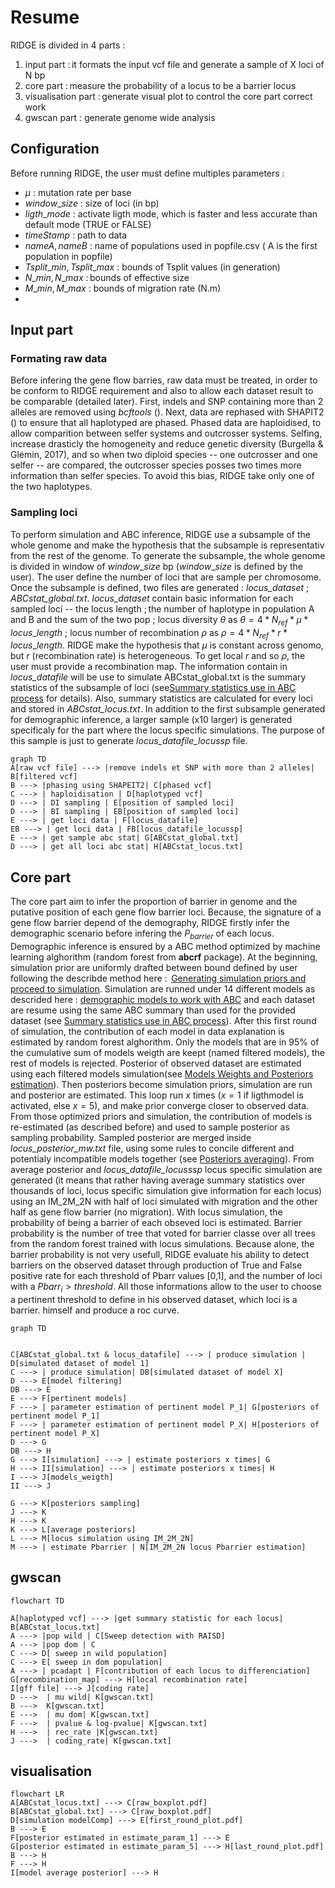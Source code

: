 # Resume
RIDGE is divided in 4 parts : 
1. input part : it formats the input vcf file and generate a sample of X loci of N bp
2. core part : measure the probability of a locus to be a barrier locus
3. visualisation part : generate visual plot to control the core part correct work
4. gwscan part : generate genome wide analysis

## Configuration
Before running RIDGE, the user must define multiples parameters : 
- $\mu$ :  mutation rate per base
- $window\_size$ : size of loci (in bp)
- $ligth\_mode$ : activate ligth mode, which is faster and less accurate than default mode (TRUE or FALSE)
- $timeStamp$ : path to data
- $nameA,nameB$ :  name of populations used in popfile.csv ( A is the first population in popfile)
- $Tsplit\_min,Tsplit\_max$ : bounds of Tsplit values (in generation)
- $N\_min,N\_max$ : bounds of effective size 
- $M\_min,M\_max$ : bounds of migration rate (N.m)
- 
## Input part
### Formating raw data
Before infering the gene flow barries, raw data must be treated, in order to be conform to RIDGE requirement and also to allow each dataset result to be comparable (detailed later). First, indels and SNP containing more than 2 alleles are removed using _bcftools_ (). Next, data are rephased with SHAPIT2 () to ensure that all haplotyped are phased. Phased data are haploidised, to allow comparition between selfer systems and outcrosser systems. Selfing, increase drasticly the homogeneity and reduce genetic diversity (Burgella & Glémin, 2017), and so when two diploid species -- one outcrosser and one selfer -- are compared, the outcrosser species posses two times more information than selfer species. To avoid this bias, RIDGE take only one of the two haplotypes.
### Sampling loci
To perform simulation and ABC inference, RIDGE use a subsample of the whole genome and make the hypothesis that the subsample is representativ from the rest of the genome. To generate the subsample, the whole genome is divided in window of $window\_size$ bp ($window\_ size$ is defined by the user). The user define the number of loci that are sample per chromosome. Once the subsample is defined, two files are generated : _locus_dataset_ ; _ABCstat_global.txt_. 
_locus_dataset_ contain basic information for each sampled loci -- the locus length ; the number of haplotype in population A and B and the sum of the two pop ; locus diversity $\theta$ as $\theta=4*N_{ref}*\mu*locus\_length$ ; locus number of recombination $\rho$ as $\rho = 4 * N_{ref}* r * locus\_length$. RIDGE make the hypothesis that $\mu$ is constant across genomo, but $r$ (recombination rate) is heterogeneous. To get local $r$ and so $\rho$, the user must provide a recombination map. The information contain in _locus_datafile_ will be use to simulate 
ABCstat_global.txt is the summary statistics of the subsample of loci (see[Summary statistics use in ABC process](RIDGE/Summary%20statistics%20use%20in%20ABC%20process.md) for details). Also, summary statistics are calculated for every loci and stored in _ABCstat_locus.txt_.
In addition to the first subsample generated for demographic inference, a larger sample (x10 larger) is generated specificaly for the part where the locus specific simulations. The purpose of this sample is just to generate _locus_datafile_locussp_ file. 

```mermaid
graph TD
A[raw vcf file] ---> |remove indels et SNP with more than 2 alleles| B[filtered vcf]
B ---> |phasing using SHAPEIT2| C[phased vcf]
C ---> | haploidisation | D[haplotyped vcf]
D ---> | DI sampling | E[position of sampled loci]
D ---> | BI sampling | EB[position of sampled loci]
E ---> | get loci data | F[locus_datafile]
EB ---> | get loci data | FB[locus_datafile_locussp]
E ---> | get sample abc stat| G[ABCstat_global.txt]
D ---> | get all loci abc stat| H[ABCstat_locus.txt]
```
## Core part
The core part aim to infer the proportion of barrier in genome and the putative position of each gene flow barrier loci. Because, the signature of a gene flow barrier depend of the demography, RIDGE firstly infer the demographic scenario before infering the $P_{barrier}$ of each locus. Demographic inference is ensured by a ABC method optimized by machine learning alghorithm (random forest from __abcrf__ package). At the beginning, simulation prior are uniformly drafted between bound defined by user following the describde method here :  [Generating simulation priors and proceed to simulation](RIDGE/Generating%20simulation%20priors%20and%20proceed%20to%20simulation.md). Simulation are runned under 14 different models as descrided here : [demographic models to work with ABC](RIDGE/demographic%20models%20to%20work%20with%20ABC.md) and each dataset are resume using the same ABC summary than used for the provided dataset (see [Summary statistics use in ABC process](RIDGE/Summary%20statistics%20use%20in%20ABC%20process.md)). After this first round of simulation, the contribution of each model in data explanation is estimated by random forest alghorithm. Only the models that are in 95% of the cumulative sum of models weigth are keept (named filtered models), the rest of models is rejected. Posterior of observed dataset are estimated using each filtered models simulation(see [Models Weights and Posteriors estimation](RIDGE/Models%20Weights%20and%20Posteriors%20estimation.md)). Then posteriors become simulation priors, simulation are run and posterior are estimated. This loop run $x$ times ($x=  1$ if ligthmodel is activated, else $x=5$), and make prior converge closer to observed data. From those optimized priors and simulation, the contribution of models is re-estimated (as described before) and used to sample posterior as sampling probability. Sampled posterior are merged inside _locus_posterior_mw.txt_ file, using some rules to concile different and potentialy incompatible models together (see [Posteriors averaging](RIDGE/Posteriors%20averaging.md)). From average posterior and _locus_datafile_locusssp_ locus specific simulation are generated (it means that rather having average summary statistics over thousands of loci, locus specific simulation give information for each locus) using an IM_2M_2N with half of loci simulated with migration and the other half as gene flow barrier (no migration).  With locus simulation, the probability of being a barrier of each obseved loci is estimated. Barrier probability is the number of tree that voted for barrier classe over all trees from the random forest trained with locus simulations. 
Because alone, the barrier probability is not very usefull, RIDGE evaluate his ability to detect barriers on the observed dataset through production of True and False positive rate for each threshold of Pbarr values [0,1], and the number of loci with a $Pbarr_i>threshold$. All those informations allow to the user to choose a pertinent threshold to define in his observed dataset, which loci is a barrier. himself and produce a roc curve. 
```mermaid
graph TD


C[ABCstat_global.txt & locus_datafile] ---> | produce simulation | D[simulated dataset of model 1]
C ---> | produce simulation| DB[simulated dataset of model X]
D ---> E[model filtering] 
DB ---> E
E ---> F[pertinent models]
F ---> | parameter estimation of pertinent model P_1| G[posteriors of pertinent model P_1]
F ---> | parameter estimation of pertinent model P_X| H[posteriors of pertinent model P_X]
D ---> G
DB ---> H
G ---> I[simulation] ---> | estimate posteriors x times| G
H ---> II[simulation] ---> | estimate posteriors x times| H
I ---> J[models_weigth]
II ---> J

G ---> K[posteriors sampling]
J ---> K
H ---> K
K ---> L[average posteriors]
L ---> M[locus simulation using IM_2M_2N]
M ---> | estimate Pbarrier | N[IM_2M_2N locus Pbarrier estimation]
```
## gwscan
```mermaid
flowchart TD

A[haplotyped vcf] ---> |get summary statistic for each locus| B[ABCstat_locus.txt]
A ---> |pop wild | C[Sweep detection with RAISD]
A ---> |pop dom | C
C ---> D[ sweep in wild population]
C ---> E[ sweep in dom population]
A ---> | pcadapt | F[contribution of each locus to differenciation]
G[recombination_map] ---> H[local recombination rate]
I[gff file] ---> J[coding rate]
D --->  | mu wild| K[gwscan.txt]
B --->  K[gwscan.txt]
E --->  | mu dom| K[gwscan.txt]
F --->  | pvalue & log-pvalue| K[gwscan.txt]
H --->  | rec_rate |K[gwscan.txt]
J --->  | coding_rate| K[gwscan.txt]
```
## visualisation 
```mermaid
flowchart LR
A[ABCstat_locus.txt] ---> C[raw_boxplot.pdf]
B[ABCstat_global.txt] ---> C[raw_boxplot.pdf]
D[simulation modelComp] ---> E[first_round_plot.pdf]
B ---> E
F[posterior estimated in estimate_param_1] ---> E
G[posterior estimated in estimate_param_5] ---> H[last_round_plot.pdf]
B ---> H
F ---> H
I[model average posterior] ---> H




```


